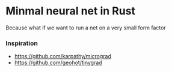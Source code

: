 # Minmal neural net in Rust

Because what if we want to run a net on a very small form factor


### Inspiration

- https://github.com/karpathy/micrograd
- https://github.com/geohot/tinygrad
